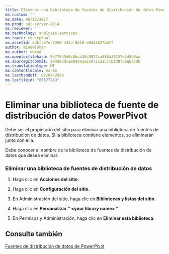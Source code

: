 ```yaml
---
title: Eliminar una biblioteca de fuentes de distribución de datos PowerPivot | Microsoft Docs
ms.custom: ''
ms.date: 06/13/2017
ms.prod: sql-server-2014
ms.reviewer: ''
ms.technology: analysis-services
ms.topic: conceptual
ms.assetid: 5dbfc67e-7260-445a-8210-a9d33827db7f
author: minewiskan
ms.author: owend
ms.openlocfilehash: 0e770d5d6c8bcd40c9972ca888a39257e1d4b9aa
ms.sourcegitcommit: ad4d92dce894592a259721a1571b1d8736abacdb
ms.translationtype: MT
ms.contentlocale: es-ES
ms.lasthandoff: 08/04/2020
ms.locfileid: "87677243"
---
```

# <a name="delete-a-powerpivot-data-feed-library"></a>Eliminar una biblioteca de fuente de distribución de datos PowerPivot
  Debe ser el propietario del sitio para eliminar una biblioteca de fuentes de distribución de datos. Si la biblioteca contiene elementos, se eliminarán junto con ella.  
  
 Debe conocer el nombre de la biblioteca de fuentes de distribución de datos que desea eliminar.  
  
### <a name="delete-a-data-feed-library"></a>Eliminar una biblioteca de fuentes de distribución de datos  
  
1.  Haga clic en **Acciones del sitio**.  
  
2.  Haga clic en **Configuración del sitio**.  
  
3.  En Administración del sitio, haga clic en **Bibliotecas y listas del sitio**.  
  
4.  Haga clic en **Personalizar " \<your library name> "**  
  
5.  En Permisos y Administración, haga clic en **Eliminar esta biblioteca**.  
  
## <a name="see-also"></a>Consulte también  
 [Fuentes de distribución de datos de PowerPivot](power-pivot-data-feeds.md)  
  
  

